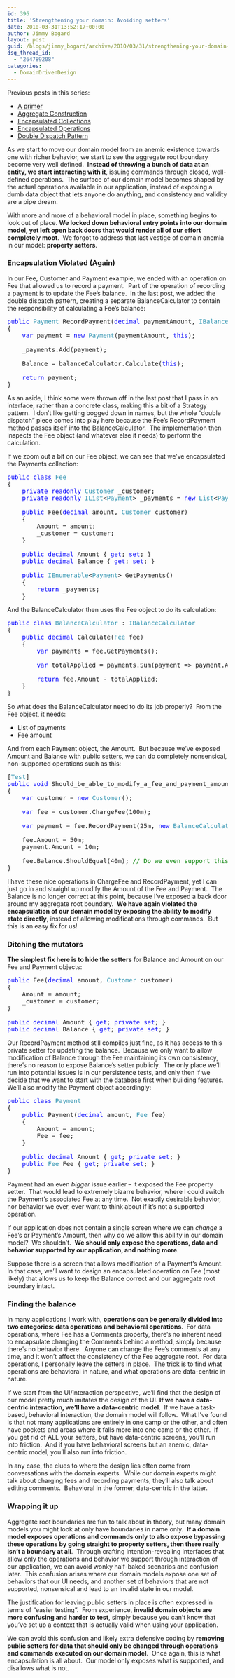 ```yaml
---
id: 396
title: 'Strengthening your domain: Avoiding setters'
date: 2010-03-31T13:52:17+00:00
author: Jimmy Bogard
layout: post
guid: /blogs/jimmy_bogard/archive/2010/03/31/strengthening-your-domain-avoiding-setters.aspx
dsq_thread_id:
  - "264789208"
categories:
  - DomainDrivenDesign
---
```

Previous posts in this series:

  * [A primer](http://www.lostechies.com/blogs/jimmy_bogard/archive/2010/02/03/strengthening-your-domain-a-primer.aspx)
  * [Aggregate Construction](http://www.lostechies.com/blogs/jimmy_bogard/archive/2010/02/23/strengthening-your-domain-aggregate-construction.aspx)
  * [Encapsulated Collections](http://www.lostechies.com/blogs/jimmy_bogard/archive/2010/03/10/strengthening-your-domain-encapsulated-collections.aspx)
  * [Encapsulated Operations](http://www.lostechies.com/blogs/jimmy_bogard/archive/2010/03/24/strengthening-your-domain-encapsulating-operations.aspx)
  * [Double Dispatch Pattern](http://www.lostechies.com/blogs/jimmy_bogard/archive/2010/03/30/strengthening-your-domain-the-double-dispatch-pattern.aspx)

As we start to move our domain model from an anemic existence towards one with richer behavior, we start to see the aggregate root boundary become very well defined.&#160; **Instead of throwing a bunch of data at an entity, we start interacting with it**, issuing commands through closed, well-defined operations.&#160; The surface of our domain model becomes shaped by the actual operations available in our application, instead of exposing a dumb data object that lets anyone do anything, and consistency and validity are a pipe dream.

With more and more of a behavioral model in place, something begins to look out of place.  **We locked down behavioral entry points into our domain model, yet left open back doors that would render all of our effort completely moot**.&#160; We forgot to address that last vestige of domain anemia in our model: **property setters**.

### Encapsulation Violated (Again)

In our Fee, Customer and Payment example, we ended with an operation on Fee that allowed us to record a payment.&#160; Part of the operation of recording a payment is to update the Fee’s balance.&#160; In the last post, we added the double dispatch pattern, creating a separate BalanceCalculator to contain the responsibility of calculating a Fee’s balance:

<pre><span style="color: blue">public </span><span style="color: #2b91af">Payment </span>RecordPayment(<span style="color: blue">decimal </span>paymentAmount, <span style="color: #2b91af">IBalanceCalculator </span>balanceCalculator)
{
    <span style="color: blue">var </span>payment = <span style="color: blue">new </span><span style="color: #2b91af">Payment</span>(paymentAmount, <span style="color: blue">this</span>);

    _payments.Add(payment);

    Balance = balanceCalculator.Calculate(<span style="color: blue">this</span>);

    <span style="color: blue">return </span>payment;
}</pre>

[](http://11011.net/software/vspaste)

As an aside, I think some were thrown off in the last post that I pass in an interface, rather than a concrete class, making this a bit of a Strategy pattern.&#160; I don’t like getting bogged down in names, but the whole “double dispatch” piece comes into play here because the Fee’s RecordPayment method passes itself into the BalanceCalculator.&#160; The implementation then inspects the Fee object (and whatever else it needs) to perform the calculation.

If we zoom out a bit on our Fee object, we can see that we’ve encapsulated the Payments collection:

<pre><span style="color: blue">public class </span><span style="color: #2b91af">Fee
</span>{
    <span style="color: blue">private readonly </span><span style="color: #2b91af">Customer </span>_customer;
    <span style="color: blue">private readonly </span><span style="color: #2b91af">IList</span>&lt;<span style="color: #2b91af">Payment</span>&gt; _payments = <span style="color: blue">new </span><span style="color: #2b91af">List</span>&lt;<span style="color: #2b91af">Payment</span>&gt;();

    <span style="color: blue">public </span>Fee(<span style="color: blue">decimal </span>amount, <span style="color: #2b91af">Customer </span>customer)
    {
        Amount = amount;
        _customer = customer;
    }

    <span style="color: blue">public decimal </span>Amount { <span style="color: blue">get</span>; <span style="color: blue">set</span>; }
    <span style="color: blue">public decimal </span>Balance { <span style="color: blue">get</span>; <span style="color: blue">set</span>; }

    <span style="color: blue">public </span><span style="color: #2b91af">IEnumerable</span>&lt;<span style="color: #2b91af">Payment</span>&gt; GetPayments()
    {
        <span style="color: blue">return </span>_payments;
    }</pre>

[](http://11011.net/software/vspaste)

And the BalanceCalculator then uses the Fee object to do its calculation:

<pre><span style="color: blue">public class </span><span style="color: #2b91af">BalanceCalculator </span>: <span style="color: #2b91af">IBalanceCalculator
</span>{
    <span style="color: blue">public decimal </span>Calculate(<span style="color: #2b91af">Fee </span>fee)
    {
        <span style="color: blue">var </span>payments = fee.GetPayments();

        <span style="color: blue">var </span>totalApplied = payments.Sum(payment =&gt; payment.Amount);

        <span style="color: blue">return </span>fee.Amount - totalApplied;
    }
}</pre>

[](http://11011.net/software/vspaste)

So what does the BalanceCalculator need to do its job properly?&#160; From the Fee object, it needs:

  * List of payments
  * Fee amount

And from each Payment object, the Amount.&#160; But because we’ve exposed Amount and Balance with public setters, we can do completely nonsensical, non-supported operations such as this:

<pre>[<span style="color: #2b91af">Test</span>]
<span style="color: blue">public void </span>Should_be_able_to_modify_a_fee_and_payment_amount()
{
    <span style="color: blue">var </span>customer = <span style="color: blue">new </span><span style="color: #2b91af">Customer</span>();

    <span style="color: blue">var </span>fee = customer.ChargeFee(100m);

    <span style="color: blue">var </span>payment = fee.RecordPayment(25m, <span style="color: blue">new </span><span style="color: #2b91af">BalanceCalculator</span>());

    fee.Amount = 50m;
    payment.Amount = 10m;

    fee.Balance.ShouldEqual(40m); <span style="color: green">// Do we even support this?!?
</span>}</pre>

[](http://11011.net/software/vspaste)

I have these nice operations in ChargeFee and RecordPayment, yet I can just go in and straight up modify the Amount of the Fee and Payment.&#160; The Balance is no longer correct at this point, because I’ve exposed a back door around my aggregate root boundary.&#160; **We have again violated the encapsulation of our domain model by exposing the ability to modify state directly**, instead of allowing modifications through commands.&#160; But this is an easy fix for us!

### Ditching the mutators

**The simplest fix here is to hide the setters** for Balance and Amount on our Fee and Payment objects:

<pre><span style="color: blue">public </span>Fee(<span style="color: blue">decimal </span>amount, <span style="color: #2b91af">Customer </span>customer)
{
    Amount = amount;
    _customer = customer;
}

<span style="color: blue">public decimal </span>Amount { <span style="color: blue">get</span>; <span style="color: blue">private set</span>; }
<span style="color: blue">public decimal </span>Balance { <span style="color: blue">get</span>; <span style="color: blue">private set</span>; }</pre>

[](http://11011.net/software/vspaste)

Our RecordPayment method still compiles just fine, as it has access to this private setter for updating the balance.&#160; Because we only want to allow modification of Balance through the Fee maintaining its own consistency, there’s no reason to expose Balance’s setter publicly.&#160; The only place we’ll run into potential issues is in our persistence tests, and only then if we decide that we want to start with the database first when building features.&#160; We’ll also modify the Payment object accordingly:

<pre><span style="color: blue">public class </span><span style="color: #2b91af">Payment
</span>{
    <span style="color: blue">public </span>Payment(<span style="color: blue">decimal </span>amount, <span style="color: #2b91af">Fee </span>fee)
    {
        Amount = amount;
        Fee = fee;
    }

    <span style="color: blue">public decimal </span>Amount { <span style="color: blue">get</span>; <span style="color: blue">private set</span>; }
    <span style="color: blue">public </span><span style="color: #2b91af">Fee </span>Fee { <span style="color: blue">get</span>; <span style="color: blue">private set</span>; }
}</pre>

[](http://11011.net/software/vspaste)

Payment had an even _bigger_ issue earlier – it exposed the Fee property setter.&#160; That would lead to extremely bizarre behavior, where I could switch the Payment’s associated Fee at any time.&#160; Not exactly desirable behavior, nor behavior we ever, ever want to think about if it’s not a supported operation.

If our application does not contain a single screen where we can _change_ a Fee’s or Payment’s Amount, then why do we allow this ability in our domain model?&#160; We shouldn’t.&#160; **We should only expose the operations, data and behavior supported by our application, and nothing more**.

Suppose there is a screen that allows modification of a Payment’s Amount.&#160; In that case, we’ll want to design an encapsulated operation on Fee (most likely) that allows us to keep the Balance correct and our aggregate root boundary intact.

### Finding the balance

In many applications I work with, **operations can be generally divided into two categories: data operations and behavioral operations**.&#160; For data operations, where Fee has a Comments property, there’s no inherent need to encapsulate changing the Comments behind a method, simply because there’s no behavior there.&#160; Anyone can change the Fee’s comments at any time, and it won’t affect the consistency of the Fee aggregate root.&#160; For data operations, I personally leave the setters in place.&#160; The trick is to find what operations are behavioral in nature, and what operations are data-centric in nature.

If we start from the UI/interaction perspective, we’ll find that the design of our model pretty much imitates the design of the UI.  **If we have a data-centric interaction, we’ll have a data-centric model**.&#160; If we have a task-based, behavioral interaction, the domain model will follow.&#160; What I’ve found is that not many applications are entirely in one camp or the other, and often have pockets and areas where it falls more into one camp or the other.&#160; If you get rid of ALL your setters, but have data-centric screens, you’ll run into friction.&#160; And if you have behavioral screens but an anemic, data-centric model, you’ll also run into friction.

In any case, the clues to where the design lies often come from conversations with the domain experts.&#160; While our domain experts might talk about charging fees and recording payments, they’ll also talk about editing comments.&#160; Behavioral in the former, data-centric in the latter.

### Wrapping it up

Aggregate root boundaries are fun to talk about in theory, but many domain models you might look at only have boundaries in name only.&#160; **If a domain model exposes operations and commands only to also expose bypassing these operations by going straight to property setters, then there really isn’t a boundary at all**.&#160; Through crafting intention-revealing interfaces that allow only the operations and behavior we support through interaction of our application, we can avoid wonky half-baked scenarios and confusion later.&#160; This confusion arises where our domain models expose one set of behaviors that our UI needs, and another set of behaviors that are not supported, nonsensical and lead to an invalid state in our model.

The justification for leaving public setters in place is often expressed in terms of “easier testing”.&#160; From experience, **invalid domain objects are more confusing and harder to test**, simply because you can’t know that you’ve set up a context that is actually valid when using your application.

We can avoid this confusion and likely extra defensive coding by **removing public setters for data that should only be changed through operations and commands executed on our domain model**.&#160; Once again, this is what encapsulation is all about.&#160; Our model only exposes what is supported, and disallows what is not.